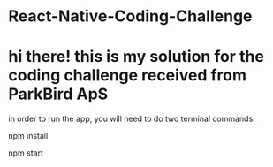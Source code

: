 # React-Native-Coding-Challenge

<h1>hi there! this is my solution for the coding challenge received from ParkBird ApS</h1>

in order to run the app, you will need to do two terminal commands:

<p>npm install</p>
<p>npm start</p>
